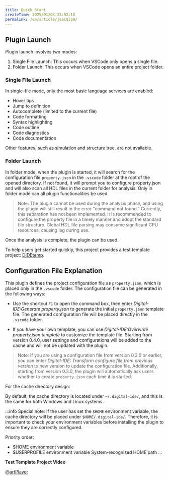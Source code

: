 ```yaml
---
title: Quick Start
createTime: 2025/01/08 23:52:18
permalink: /en/article/jaacqlp8/
---
```

## Plugin Launch

Plugin launch involves two modes:

1. Single File Launch: This occurs when VSCode only opens a single file.
2. Folder Launch: This occurs when VSCode opens an entire project folder.

### Single File Launch

In single-file mode, only the most basic language services are enabled:
- Hover tips
- Jump to definition
- Autocomplete (limited to the current file)
- Code formatting
- Syntax highlighting
- Code outline
- Code diagnostics
- Code documentation

Other features, such as simulation and structure tree, are not available.

### Folder Launch

In folder mode, when the plugin is started, it will search for the configuration file `property.json` in the `.vscode` folder at the root of the opened directory. If not found, it will prompt you to configure property.json and will also scan all HDL files in the current folder for analysis. Only in folder mode can all plugin functionalities be used.

> Note: The plugin cannot be used during the analysis phase, and using the plugin will still result in the error "command not found." Currently, this separation has not been implemented. It is recommended to configure the property file in a timely manner and adopt the standard file structure. Global HDL file parsing may consume significant CPU resources, causing lag during use.

Once the analysis is complete, the plugin can be used.

To help users get started quickly, this project provides a test template project: [DIDEtemp](https://github.com/Digital-EDA/DIDEtemp).

## Configuration File Explanation

This plugin defines the project configuration file as `property.json`, which is placed only in the `.vscode` folder. The configuration file can be generated in the following ways:

- Use the shortcut `F1` to open the command box, then enter *Digital-IDE:Generate property.json* to generate the initial `property.json` template file. The generated configuration file will be placed directly in the `.vscode` folder.

- If you have your own template, you can use *Digital-IDE:Overwrite property.json template* to customize the template file. Starting from version 0.4.0, user settings and configurations will be added to the cache and will not be updated with the plugin.

> Note: If you are using a configuration file from version 0.3.0 or earlier, you can enter *Digital-IDE: Transform configure file from previous version* to new version to update the configuration file. Additionally, starting from version 0.3.0, the plugin will automatically ask users whether to create `property.json` each time it is started.

For the cache directory design:

By default, the cache directory is located under `~/.digital-ide/`, and this is the same for both Windows and Linux systems.

:::info
Special note: If the user has set the `$HOME` environment variable, the cache directory will be placed under `$HOME/.digital-ide/`. Therefore, it is important to check your environment variables before installing the plugin to ensure they are correctly configured.

Priority order:

- $HOME environment variable
- $USERPROFILE environment variable
System-recognized HOME path
:::

**Test Template Project Video**

@[artPlayer](/videos/project.mp4)